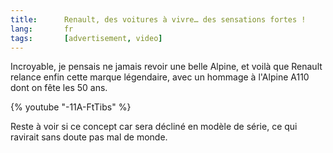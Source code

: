 ```yaml
---
title:      Renault, des voitures à vivre… des sensations fortes !
lang:       fr
tags:       [advertisement, video]
---
```


Incroyable, je pensais ne jamais revoir une belle Alpine, et voilà que Renault relance enfin cette marque légendaire, avec un hommage à l'Alpine A110 dont on fête les 50 ans.

{% youtube "-11A-FtTibs" %}

Reste à voir si ce concept car sera décliné en modèle de série, ce qui ravirait sans doute pas mal de monde.
